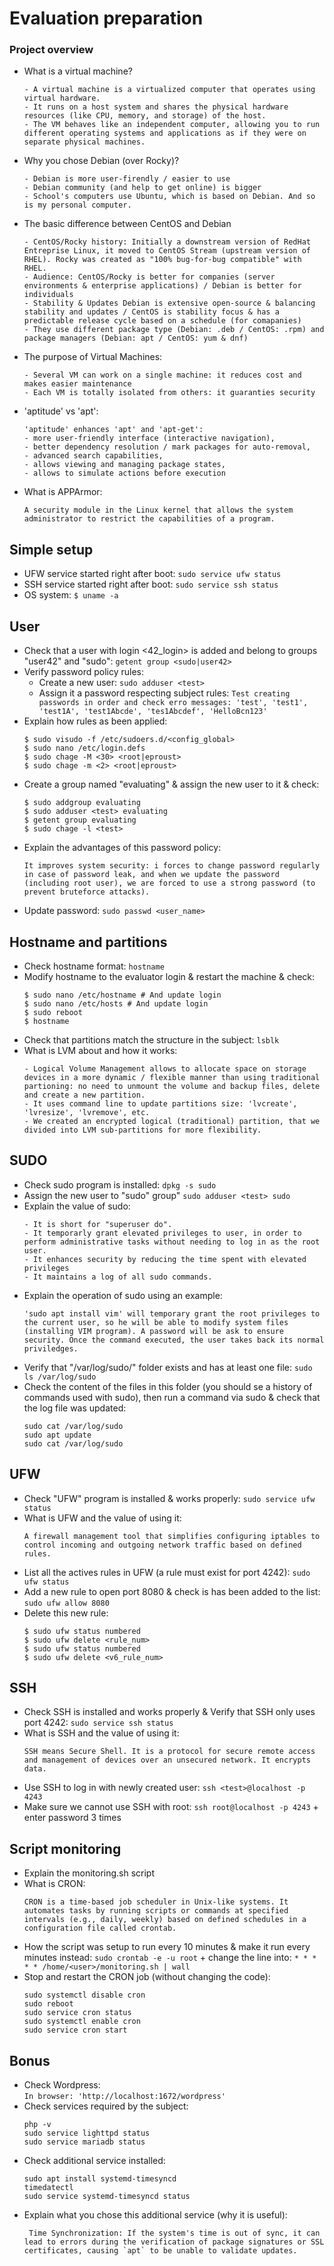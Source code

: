 # Evaluation preparation

### Project overview

- What is a virtual machine?
  ```
  - A virtual machine is a virtualized computer that operates using virtual hardware.
  - It runs on a host system and shares the physical hardware resources (like CPU, memory, and storage) of the host.
  - The VM behaves like an independent computer, allowing you to run different operating systems and applications as if they were on separate physical machines.
  ```
- Why you chose Debian (over Rocky)?
  ```
  - Debian is more user-firendly / easier to use
  - Debian community (and help to get online) is bigger
  - School's computers use Ubuntu, which is based on Debian. And so is my personal computer.
  ```
- The basic difference between CentOS and Debian
  ```
  - CentOS/Rocky history: Initially a downstream version of RedHat Entreprise Linux, it moved to CentOS Stream (upstream version of RHEL). Rocky was created as "100% bug-for-bug compatible" with RHEL.
  - Audience: CentOS/Rocky is better for companies (server environments & enterprise applications) / Debian is better for individuals
  - Stability & Updates Debian is extensive open-source & balancing stability and updates / CentOS is stability focus & has a predictable release cycle based on a schedule (for comapanies)
  - They use different package type (Debian: .deb / CentOS: .rpm) and package managers (Debian: apt / CentOS: yum & dnf)
  ```
- The purpose of Virtual Machines:
  ```
  - Several VM can work on a single machine: it reduces cost and makes easier maintenance
  - Each VM is totally isolated from others: it guaranties security
  ```
- 'aptitude' vs 'apt':
  ```
  'aptitude' enhances 'apt' and 'apt-get':
  - more user-friendly interface (interactive navigation),
  - better dependency resolution / mark packages for auto-removal,
  - advanced search capabilities,
  - allows viewing and managing package states,
  - allows to simulate actions before execution
  ```
- What is APPArmor:
  ```
  A security module in the Linux kernel that allows the system administrator to restrict the capabilities of a program.
  ```

## Simple setup

- UFW service started right after boot: `sudo service ufw status`
- SSH service started right after boot: `sudo service ssh status`
- OS system: `$ uname -a`

## User
- Check that a user with login <42_login> is added and belong to groups "user42" and "sudo": `getent group <sudo|user42>`
- Verify password policy rules:
  - Create a new user: `sudo adduser <test>`
  - Assign it a password respecting subject rules: `Test creating passwords in order and check erro messages: 'test', 'test1', 'test1A', 'test1Abcde', 'tes1Abcdef', 'HelloBcn123'`
- Explain how rules as been applied:
    ```
    $ sudo visudo -f /etc/sudoers.d/<config_global>
    $ sudo nano /etc/login.defs
    $ sudo chage -M <30> <root|eproust>
    $ sudo chage -m <2> <root|eproust>
    ```
- Create a group named "evaluating" & assign the new user to it & check:
    ```
    $ sudo addgroup evaluating
    $ sudo adduser <test> evaluating
    $ getent group evaluating
    $ sudo chage -l <test>
    ```
- Explain the advantages of this password policy:
  ```
  It improves system security: i forces to change password regularly in case of password leak, and when we update the password (including root user), we are forced to use a strong password (to prevent bruteforce attacks).
  ```
- Update password: `sudo passwd <user_name>`

## Hostname and partitions

- Check hostname format: `hostname`
- Modify hostname to the evaluator login & restart the machine & check:
  ```
  $ sudo nano /etc/hostname # And update login
  $ sudo nano /etc/hosts # And update login
  $ sudo reboot
  $ hostname
  ```
- Check that partitions match the structure in the subject: `lsblk`
- What is LVM about and how it works:
  ```
  - Logical Volume Management allows to allocate space on storage devices in a more dynamic / flexible manner than using traditional partioning: no need to unmount the volume and backup files, delete and create a new partition.
  - It uses command line to update partitions size: 'lvcreate', 'lvresize', 'lvremove', etc.
  - We created an encrypted logical (traditional) partition, that we divided into LVM sub-partitions for more flexibility.
  ```

## SUDO

- Check sudo program is installed: `dpkg -s sudo`
- Assign the new user to "sudo" group" `sudo adduser <test> sudo`
- Explain the value of sudo:
  ```
  - It is short for "superuser do".
  - It temporarly grant elevated privileges to user, in order to perform administrative tasks without needing to log in as the root user.
  - It enhances security by reducing the time spent with elevated privileges
  - It maintains a log of all sudo commands.
  ```
- Explain the operation of sudo using an example:
  ```
  'sudo apt install vim' will temporary grant the root privileges to the current user, so he will be able to modify system files (installing VIM program). A password will be ask to ensure security. Once the command executed, the user takes back its normal priviledges.
  ```
- Verify that "/var/log/sudo/" folder exists and has at least one file: `sudo ls /var/log/sudo`
- Check the content of the files in this folder (you should se a history of commands used with sudo), then run a command via sudo & check that the log file was updated:
  ```
  sudo cat /var/log/sudo
  sudo apt update
  sudo cat /var/log/sudo
  ```

## UFW

- Check "UFW" program is installed & works properly: `sudo service ufw status`
- What is UFW and the value of using it:
  ```
  A firewall management tool that simplifies configuring iptables to control incoming and outgoing network traffic based on defined rules.
  ```
- List all the actives rules in UFW (a rule must exist for port 4242): `sudo ufw status`
- Add a new rule to open port 8080 & check is has been added to the list: `sudo ufw allow 8080`
- Delete this new rule:
  ```
  $ sudo ufw status numbered
  $ sudo ufw delete <rule_num>
  $ sudo ufw status numbered
  $ sudo ufw delete <v6_rule_num>
  ```

## SSH

- Check SSH is installed and works properly & Verify that SSH only uses port 4242: `sudo service ssh status`
- What is SSH and the value of using it:
  ```
  SSH means Secure Shell. It is a protocol for secure remote access and management of devices over an unsecured network. It encrypts data.
  ```
- Use SSH to log in with newly created user: `ssh <test>@localhost -p 4243`
- Make sure we cannot use SSH with root: `ssh root@localhost -p 4243` + enter password 3 times

## Script monitoring

- Explain the monitoring.sh script
- What is CRON:
  ```
  CRON is a time-based job scheduler in Unix-like systems. It automates tasks by running scripts or commands at specified intervals (e.g., daily, weekly) based on defined schedules in a configuration file called crontab.
  ```
- How the script was setup to run every 10 minutes & make it run every minutes instead: `sudo crontab -e -u root` + change the line into: `* * * * * /home/<user>/monitoring.sh | wall`
- Stop and restart the CRON job (without changing the code):
  ```
  sudo systemctl disable cron
  sudo reboot
  sudo service cron status
  sudo systemctl enable cron
  sudo service cron start
  ```

## Bonus

- Check Wordpress:\
  `In browser: 'http://localhost:1672/wordpress'`
- Check services required by the subject:
  ```
  php -v
  sudo service lighttpd status
  sudo service mariadb status
  ```
- Check additional service installed:
  ```
  sudo apt install systemd-timesyncd
  timedatectl
  sudo service systemd-timesyncd status
  ```
- Explain what you chose this additional service (why it is useful):
  ```
   Time Synchronization: If the system's time is out of sync, it can lead to errors during the verification of package signatures or SSL certificates, causing `apt` to be unable to validate updates.
  ```
